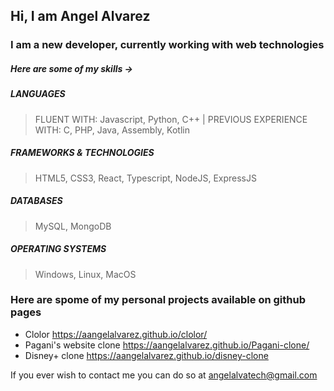 ## Hi, I am Angel Alvarez
### I am a new developer, currently working with web technologies

##### Here are some of my skills ->

##### LANGUAGES
> FLUENT WITH: Javascript, Python, C++ | PREVIOUS EXPERIENCE WITH: C, PHP, Java, Assembly, Kotlin

##### FRAMEWORKS & TECHNOLOGIES
> HTML5, CSS3, React, Typescript, NodeJS, ExpressJS

##### DATABASES
> MySQL, MongoDB

##### OPERATING SYSTEMS
> Windows, Linux, MacOS


### Here are spome of my personal projects available on github pages
* Clolor https://aangelalvarez.github.io/clolor/
* Pagani's website clone https://aangelalvarez.github.io/Pagani-clone/
* Disney+ clone https://aangelalvarez.github.io/disney-clone

If you ever wish to contact me you can do so at angelalvatech@gmail.com
